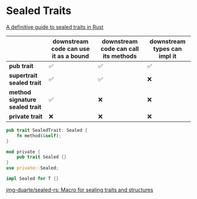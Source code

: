 # Sealed Traits
[A definitive guide to sealed traits in Rust](https://predr.ag/blog/definitive-guide-to-sealed-traits-in-rust/)

| | downstream code can use it as a bound | downstream code can call its methods | downstream types can impl it |
| --- |  --- |  --- | --- |
| **pub trait** | ✅ | ✅ | ✅ |
| **supertrait sealed trait** | ✅ | ✅ | ❌ |
| **method signature sealed trait** | ✅ | ❌ | ❌ |
| **private trait** | ❌ | ❌ | ❌ |

```rust
pub trait SealedTrait: Sealed {
    fn method(&self);
}

mod private {
    pub trait Sealed {}
}
use private::Sealed;

impl Sealed for T {}
```

[jmg-duarte/sealed-rs: Macro for sealing traits and structures](https://github.com/jmg-duarte/sealed-rs)
